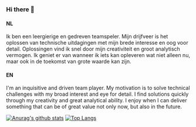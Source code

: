 ### Hi there 👋
#### NL
Ik ben een leergierige en gedreven teamspeler. Mijn drijfveer is het oplossen van technische uitdagingen met mijn brede interesse en oog voor detail. Oplossingen vind ik snel door mijn creativiteit en groot analytisch vermogen. Ik geniet er van wanneer ik iets kan opleveren wat niet alleen nu, maar ook in de toekomst van grote waarde kan zijn.
#### EN
I'm an inquisitive and driven team player. My motivation is to solve technical challenges with my broad interest and eye for detail. I find solutions quickly through my creativity and great analytical ability. I enjoy when I can deliver something that can be of great value not only now, but also in the future.

[![Anurag's github stats](https://github-readme-stats.vercel.app/api?username=robinbastiaan&hide=contribs&count_private=true&show_icons=true)](https://github.com/anuraghazra/github-readme-stats)
[![Top Langs](https://github-readme-stats.vercel.app/api/top-langs/?username=robinbastiaan)](https://github.com/anuraghazra/github-readme-stats)

<!--
**RobinBastiaan/robinbastiaan** is a ✨ _special_ ✨ repository because its `README.md` (this file) appears on your GitHub profile.

Here are some ideas to get you started:

- 🔭 I’m currently working on ...
- 🌱 I’m currently learning ...
- 👯 I’m looking to collaborate on ...
- 🤔 I’m looking for help with ...
- 💬 Ask me about ...
- 📫 How to reach me: ...
- 😄 Pronouns: ...
- ⚡ Fun fact: ...
-->
